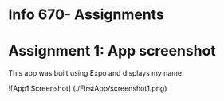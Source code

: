 # Info 670- Assignments

# Assignment 1: App screenshot
This app was built using Expo and displays my name.

![App1 Screenshot] (./FirstApp/screenshot1.png)
